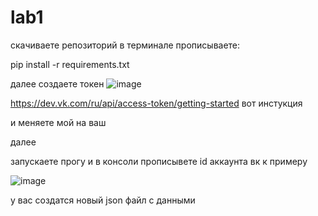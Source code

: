 # lab1

скачиваете репозиторий 
в терминале прописываете:

pip install -r requirements.txt

далее создаете токен  ![image](https://github.com/programmist11/lab1/assets/90852757/f2911ae3-fd66-4ea2-96b6-7d2bab1ca30f)

https://dev.vk.com/ru/api/access-token/getting-started  вот инстукция 

и меняете мой на ваш

далее 

запускаете прогу и в консоли прописывете id аккаунта вк 
к примеру 

  ![image](https://github.com/programmist11/lab1/assets/90852757/fbdd9a33-2a7c-4460-a609-7e54ddf1e3e4)

у вас создатся новый json файл с данными


